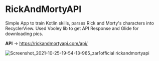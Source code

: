 # RickAndMortyAPI
Simple App to train Kotlin skills, parses Rick and Morty's characters into RecyclerView. Used Vooley lib to get API Response and Glide for downloading pics.

**API** -> https://rickandmortyapi.com/api/

![Screenshot_2021-10-25-19-54-13-965_zar1official rickandmortyapi](https://user-images.githubusercontent.com/87152110/138740521-7f8b773e-bb51-48fc-bf54-b9b409bf8615.jpg)
